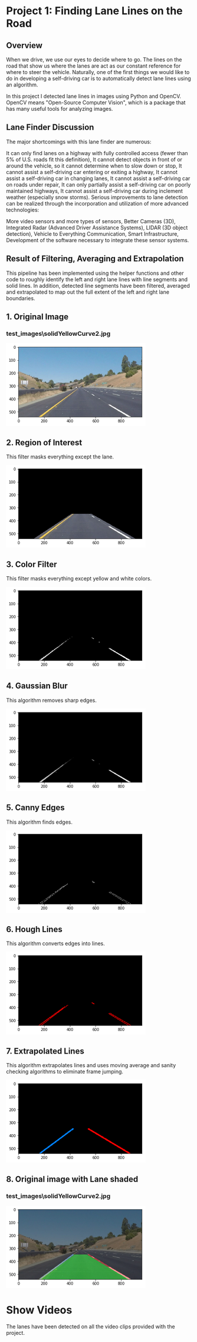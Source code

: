 
# Project 1: Finding Lane Lines on the Road

## Overview

When we drive, we use our eyes to decide where to go.  The lines on the road that show us where the lanes are act as our constant reference for where to steer the vehicle.  Naturally, one of the first things we would like to do in developing a self-driving car is to automatically detect lane lines using an algorithm.

In this project I detected lane lines in images using Python and OpenCV.  OpenCV means "Open-Source Computer Vision", which is a package that has many useful tools for analyzing images.  
## Lane Finder Discussion

The major shortcomings with this lane finder are numerous:

It can only find lanes on a highway with fully controlled access (fewer than 5% of U.S. roads fit this definition),
It cannot detect objects in front of or around the vehicle, so it cannot determine when to slow down or stop,
It cannot assist a self-driving car entering or exiting a highway,
It cannot assist a self-driving car in changing lanes,
It cannot assist a self-driving car on roads under repair,
It can only partially assist a self-driving car on poorly maintained highways,
It cannot assist a self-driving car during inclement weather (especially snow storms).
Serious improvements to lane detection can be realized through the incorporation and utilization of more advanced technologies:

More video sensors and more types of sensors,
Better Cameras (3D),
Integrated Radar (Advanced Driver Assistance Systems),
LIDAR (3D object detection),
Vehicle to Everything Communication,
Smart Infrastructure,
Development of the software necessary to integrate these sensor systems.

## Result of Filtering, Averaging and Extrapolation

This pipeline has been implemented using the helper functions and other code to roughly identify the left and right lane lines with line segments and solid lines.  In addition, detected line segments have been filtered, averaged and extrapolated to map out the full extent of the left and right lane boundaries.

## 1. Original Image
### test_images\solidYellowCurve2.jpg



![png](p1_files/p1_5_1.png)



## 2. Region of Interest
 This filter masks everything except the lane.



![png](p1_files/p1_5_3.png)



## 3. Color Filter
 This filter masks everything except yellow and white colors.



![png](p1_files/p1_5_5.png)



## 4. Gaussian Blur
 This algorithm removes sharp edges.



![png](p1_files/p1_5_7.png)



## 5. Canny Edges
 This algorithm finds edges.



![png](p1_files/p1_5_9.png)



## 6. Hough Lines
 This algorithm converts edges into lines.



![png](p1_files/p1_5_11.png)



## 7. Extrapolated Lines
 This algorithm extrapolates lines and uses moving average and sanity checking algorithms to eliminate frame jumping.



![png](p1_files/p1_5_13.png)



## 8. Original image with Lane shaded
### test_images\solidYellowCurve2.jpg



![png](p1_files/p1_5_15.png)


# Show Videos

The lanes have been detected on all the video clips provided with the project.
